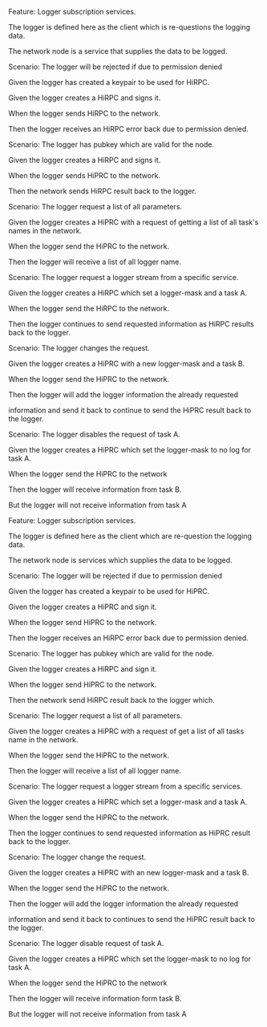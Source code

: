 Feature: Logger subscription services.

The logger is defined here as the client which is re-questions the logging data.

The network node is a service that supplies the data to be logged.



Scenario: The logger will be rejected if  due to permission denied

Given the logger has created a keypair to be used for HiRPC.

Given the logger creates a HiRPC and signs it.

When the logger sends HiRPC to the network.

Then the logger receives an HiRPC error back due to permission denied.



Scenario: The logger has pubkey which are valid for the node.

Given the logger creates a HiRPC and signs it.

When the logger sends HiPRC to the network.

Then the network sends HiRPC result back to the logger.



Scenario: The logger request a list of all parameters.

Given the logger creates a HiPRC with a request of getting a list of all task's names in the network.

When the logger send the HiPRC to the network.

Then the logger will receive a list of all logger name.



Scenario: The logger request a logger stream from a specific service.

Given the logger creates a HiRPC which set a logger-mask and a task A.

When the logger send the HiRPC to the network.

Then the logger continues to send requested information as HiRPC results back to the logger.



Scenario: The logger changes the request.

Given the logger creates a HiPRC with a new logger-mask and a task B.

When the logger send the HiPRC to the network.

Then the logger will add the logger information the already requested

information and send it back to continue to send the HiPRC result back to the logger.



Scenario: The logger disables the request of task A.

Given the logger creates a HiPRC which set the logger-mask to no log for task A.

When the logger send the HiPRC to the network

Then the logger will receive information from task B.

But the logger will not receive information from task A

Feature: Logger subscription services.

The logger is defined here as the client which are re-question the logging data.

The network node  is services which supplies the data to be logged.



Scenario: The logger will be rejected if  due to permission denied

Given the logger has created a keypair to be used for HiPRC.

Given the logger creates a HiPRC and sign it.

When the logger send HiPRC to the network.

Then the logger receives an HiRPC error back due to permission denied.



Scenario: The logger has pubkey which are valid for the node.

Given the logger creates a HiRPC and sign it.

When the logger send HiPRC to the network.

Then the network send HiRPC result back to the logger which.



Scenario: The logger request a list of all parameters.

Given the logger creates a HiPRC with a request of get a list of all tasks name in the network.

When the logger send the HiPRC to the network.

Then the logger will receive a list of all logger name.



Scenario: The logger request a logger stream from a specific services.

Given the logger creates a HiPRC which set a logger-mask and a task A.

When the logger send the HiPRC to the network.

Then the logger continues to send requested information as HiPRC result back to the logger.



Scenario: The logger change the request.

Given the logger creates a HiPRC with an new logger-mask and a task B.

When the logger send the HiPRC to the network.

Then the logger will add the logger information the already requested 

information and send it back to continues to send the HiPRC result back to the logger.



Scenario: The logger disable request of task A.

Given the logger creates a HiPRC which set the logger-mask to no log for task A.

When the logger send the HiPRC to the network

Then the logger will receive information form task B.

But the logger will not receive information from task A



